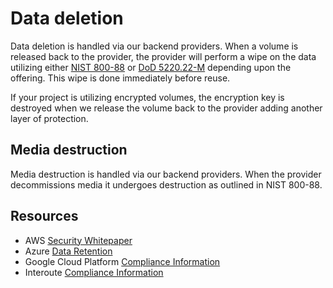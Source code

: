 # Data deletion

Data deletion is handled via our backend providers. When a volume is released back to the provider, the provider will perform a wipe on the data utilizing either [NIST 800-88](https://csrc.nist.gov/publications/detail/sp/800-88/rev-1/final) or [DoD 5220.22-M](http://www.dss.mil/documents/odaa/nispom2006-5220.pdf) depending upon the offering. This wipe is done immediately before reuse.

If your project is utilizing encrypted volumes, the encryption key is destroyed when we release the volume back to the provider adding another layer of protection.

## Media destruction

Media destruction is handled via our backend providers. When the provider decommissions media it undergoes destruction as outlined in NIST 800-88.

## Resources

- AWS [Security Whitepaper](https://d1.awsstatic.com/whitepapers/Security/AWS_Security_Whitepaper.pdf)
- Azure [Data Retention](https://www.microsoft.com/en-us/trustcenter/privacy/you-own-your-data)
- Google Cloud Platform [Compliance Information](https://cloud.google.com/security/compliance/)
- Interoute [Compliance Information](https://www.interoute.com/about-us/security-compliance)
